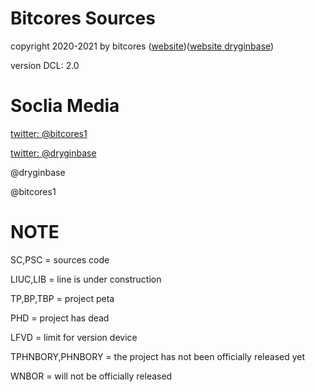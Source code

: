 # Bitcores Sources
copyright 2020-2021 by bitcores ([website](http://bitcore-s2.ml))([website dryginbase](http://dryginbase.ml/))

version DCL: 2.0 

# Soclia Media

[twitter: @bitcores1](http://twitter.com/bitcores1)

[twitter: @dryginbase](http://twitter.com/dryginbase)

@dryginbase

@bitcores1

# NOTE

SC,PSC = sources code

LIUC,LIB = line is under construction

TP,BP,TBP = project peta

PHD = project has dead

LFVD = limit for version device

TPHNBORY,PHNBORY = the project has not been officially released yet

WNBOR = will not be officially released


